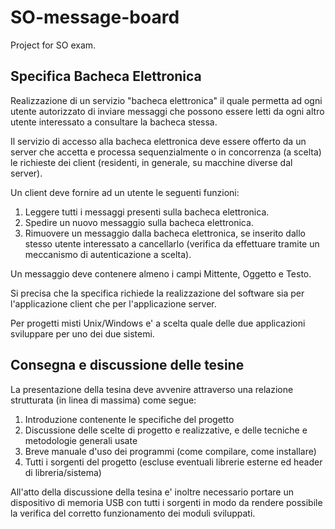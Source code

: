 # SO-message-board
Project for SO exam.

## Specifica Bacheca Elettronica

Realizzazione di un servizio "bacheca elettronica" il quale permetta ad ogni utente autorizzato di inviare messaggi che possono essere letti da ogni altro utente interessato a consultare la bacheca stessa.

Il servizio di accesso alla bacheca elettronica deve essere offerto da un server che accetta e processa sequenzialmente o in concorrenza (a scelta) le richieste dei client (residenti, in generale, su macchine diverse dal server).

Un client deve fornire ad un utente le seguenti funzioni:
1. Leggere tutti i messaggi presenti sulla bacheca elettronica.
2. Spedire un nuovo messaggio sulla bacheca elettronica.
3. Rimuovere un messaggio dalla bacheca elettronica, se inserito    dallo stesso utente interessato a cancellarlo (verifica da effettuare tramite un meccanismo di autenticazione a scelta).

Un messaggio deve contenere almeno i campi Mittente, Oggetto e Testo.

Si precisa che la specifica richiede la realizzazione del software sia per
l'applicazione client che per l'applicazione server.

Per progetti misti Unix/Windows e' a scelta quale delle due applicazioni
sviluppare per uno dei due sistemi.

## Consegna e discussione delle tesine

La presentazione della tesina deve avvenire attraverso una relazione strutturata (in linea di massima) come segue:
1. Introduzione contenente le specifiche del progetto
2. Discussione delle scelte di progetto e realizzative, e delle tecniche e metodologie generali usate
3. Breve manuale d'uso dei programmi (come compilare, come installare)
4. Tutti i sorgenti del progetto (escluse eventuali librerie esterne ed header di libreria/sistema)

All'atto della discussione della tesina e' inoltre necessario portare un dispositivo di memoria USB con tutti i sorgenti in modo da rendere possibile la verifica del corretto funzionamento dei moduli sviluppati.
